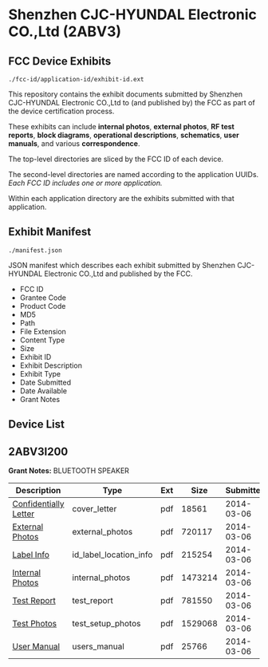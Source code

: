 # Shenzhen CJC-HYUNDAL Electronic CO.,Ltd (2ABV3)
## FCC Device Exhibits

```
./fcc-id/application-id/exhibit-id.ext
```

This repository contains the exhibit documents submitted by Shenzhen CJC-HYUNDAL Electronic CO.,Ltd to (and published by) the FCC as part of the device certification process.

These exhibits can include **internal photos**, **external photos**, **RF test reports**, **block diagrams**, **operational descriptions**, **schematics**, **user manuals**, and various **correspondence**.

The top-level directories are sliced by the FCC ID of each device.

The second-level directories are named according to the application UUIDs. *Each FCC ID includes one or more application.*

Within each application directory are the exhibits submitted with that application. 

## Exhibit Manifest

```
./manifest.json
```

JSON manifest which describes each exhibit submitted by Shenzhen CJC-HYUNDAL Electronic CO.,Ltd and published by the FCC.

- FCC ID
- Grantee Code
- Product Code
- MD5
- Path
- File Extension
- Content Type
- Size
- Exhibit ID
- Exhibit Description
- Exhibit Type
- Date Submitted
- Date Available
- Grant Notes

## Device List
## 2ABV3I200
**Grant Notes:** BLUETOOTH SPEAKER

| Description | Type | Ext | Size | Submitted | Available |
| ----------- | ---- | --- | ---- | --------- | --------- |
| [Confidentially Letter](2ABV3I200/a7d9b7028ce80f1701679945d5eae52a/2207570.pdf) | cover_letter | pdf | 18561 | 2014-03-06 | 2014-03-06 |
| [External Photos](2ABV3I200/a7d9b7028ce80f1701679945d5eae52a/2207571.pdf) | external_photos | pdf | 720117 | 2014-03-06 | 2014-03-06 |
| [Label Info](2ABV3I200/a7d9b7028ce80f1701679945d5eae52a/2207573.pdf) | id_label_location_info | pdf | 215254 | 2014-03-06 | 2014-03-06 |
| [Internal Photos](2ABV3I200/a7d9b7028ce80f1701679945d5eae52a/2207572.pdf) | internal_photos | pdf | 1473214 | 2014-03-06 | 2014-03-06 |
| [Test Report](2ABV3I200/a7d9b7028ce80f1701679945d5eae52a/2207576.pdf) | test_report | pdf | 781550 | 2014-03-06 | 2014-03-06 |
| [Test Photos](2ABV3I200/a7d9b7028ce80f1701679945d5eae52a/2207575.pdf) | test_setup_photos | pdf | 1529068 | 2014-03-06 | 2014-03-06 |
| [User Manual](2ABV3I200/a7d9b7028ce80f1701679945d5eae52a/2207574.pdf) | users_manual | pdf | 25766 | 2014-03-06 | 2014-03-06 |
